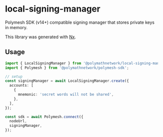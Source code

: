 # local-signing-manager

Polymesh SDK (v14+) compatible signing manager that stores private keys in memory.

This library was generated with [Nx](https://nx.dev).

## Usage

```typescript
import { LocalSigningManager } from '@polymathnetwork/local-signing-manager';
import { Polymesh } from '@polymathnetwork/polymesh-sdk';

// setup
const signingManager = await LocalSigningManager.create({
  accounts: [
    {
      mnemonic: 'secret words will not be shared',
    },
  ],
});

const sdk = await Polymesh.connect({
  nodeUrl,
  signingManager,
});
```
